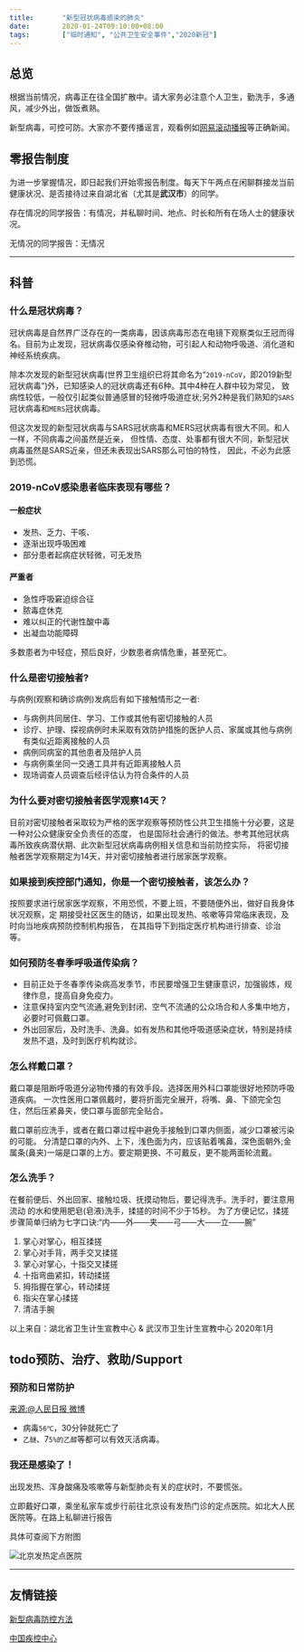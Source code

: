 ```yaml
---
title:       "新型冠状病毒感染的肺炎"
date:        2020-01-24T09:10:00+08:00
tags:        ["临时通知", "公共卫生安全事件","2020新冠"]
---
```


## 总览

根据当前情况，病毒正在往全国扩散中。请大家务必注意个人卫生，勤洗手，多通风，减少外出，做饭煮熟。

新型病毒，可控可防。大家亦不要传播谣言，观看例如[网易滚动播报](http://news.163.com/special/epidemic/?_nw_=1&_anw_=1)等正确新闻。

## 零报告制度

为进一步掌握情况，即日起我们开始零报告制度。每天下午两点在闲聊群接龙当前健康状况、是否接待过来自湖北省（尤其是**武汉市**）的同学。

存在情况的同学报告：有情况，并私聊时间、地点、时长和所有在场人士的健康状况。

无情况的同学报告：无情况

---

##  科普

### 什么是冠状病毒？

冠状病毒是自然界广泛存在的一类病毒，因该病毒形态在电镜下观察类似王冠而得名。目前为止发现，冠状病毒仅感染脊椎动物，可引起人和动物呼吸道、消化道和神经系统疾病。

除本次发现的新型冠状病毒(世界卫生组织已将其命名为“`2019-nCoV`，即2019新型冠状病毒”)外，已知感染人的冠状病毒还有6种。其中4种在人群中较为常见，
致病性较低，一般仅引起类似普通感冒的轻微呼吸道症状;另外2种是我们熟知的`SARS`冠状病毒和`MERS`冠状病毒。

但这次发现的新型冠状病毒与SARS冠状病毒和MERS冠状病毒有很大不同。和人一样，不同病毒之间虽然是近亲，
但性情、态度、处事都有很大不同，新型冠状病毒虽然是SARS近亲，但还未表现出SARS那么可怕的特性，
因此，不必为此感到恐慌。

### 2019-nCoV感染患者临床表现有哪些？

#### 一般症状
- 发热、乏力、干咳、
- 逐渐出现呼吸困难
- 部分患者起病症状轻微，可无发热

#### 严重者
- 急性呼吸窘迫综合征
- 脓毒症休克
- 难以纠正的代谢性酸中毒
- 出凝血功能障碍

多数患者为中轻症，预后良好，少数患者病情危重，甚至死亡。

### 什么是密切接触者?

与病例(观察和确诊病例)发病后有如下接触情形之一者:

- 与病例共同居住、学习、工作或其他有密切接触的人员
- 诊疗、护理、探视病例时未采取有效防护措施的医护人员、家属或其他与病例有类似近距离接触的人员
- 病例同病室的其他患者及陪护人员
- 与病例乘坐同一交通工具并有近距离接触人员
- 现场调查人员调查后经评估认为符合条件的人员

### 为什么要对密切接触者医学观察14天？
目前对密切接触者采取较为严格的医学观察等预防性公共卫生措施十分必要，这是一种对公众健康安全负责任的态度，
也是国际社会通行的做法。参考其他冠状病毒所致疾病潜伏期、此次新型冠状病毒病例相关信息和当前防控实际，
将密切接触者医学观察期定为14天，并对密切接触者进行居家医学观察。


### 如果接到疾控部门通知，你是一个密切接触者，该怎么办？
按照要求进行居家医学观察，不用恐慌，不要上班，不要随便外出，做好自我身体状况观察，定
期接受社区医生的随访，如果出现发热、咳嗽等异常临床表现，及时向当地疾病预防控制机构报告，
在其指导下到指定医疗机构进行排查、诊治等。


### 如何预防冬春季呼吸道传染病？
- 目前正处于冬春季传染病高发季节，市民要增强卫生健康意识，加强锻炼，规律作息，提高自身免疫力。
- 注意保持室内空气流通,避免到封闭、空气不流通的公众场合和人多集中地方，必要时可佩戴口罩。
- 外出回家后，及时洗手、洗鼻。如有发热和其他呼吸道感染症状，特别是持续发热不退，及时到医疗机构就诊。


### 怎么样戴口罩？
戴口罩是阻断呼吸道分泌物传播的有效手段。选择医用外科口罩能很好地预防呼吸道疾病。
一次性医用口罩佩戴时，要将折面完全展开，将嘴、鼻、下颌完全包住，然后压紧鼻夹，使口罩与面部完全贴合。

戴口罩前应洗手，或者在戴口罩过程中避免手接触到口罩内侧面，减少口罩被污染的可能。
分清楚口罩的内外、上下，浅色面为内，应该贴着嘴鼻，深色面朝外;金属条(鼻夹)一端是口罩的上方。要定期更换、不可戴反，更不能两面轮流戴。

### 怎么洗手？
在餐前便后、外出回家、接触垃圾、抚摸动物后，要记得洗手。洗手时，要注意用流动
的水和使用肥皂(皂液)洗手，揉搓的时间不少于15秒。
为了方便记忆，揉搓步骤简单归纳为七字口诀:“内——外——夹——弓——大——立——腕”

1. 掌心对掌心，相互揉搓
2. 掌心对手背，两手交叉揉搓
3. 掌心对掌心，十指交叉揉搓
4. 十指弯曲紧扣，转动揉搓
5. 拇指握在掌心，转动揉搓
6. 指尖在掌心揉搓
7. 清洁手腕

以上来自：湖北省卫生计生宣教中心 & 武汉市卫生计生宣教中心 2020年1月

## todo预防、治疗、救助/Support

### 预防和日常防护

[来源:@人民日报 微博](https://weibo.com/2803301701/IqHgkeDcB?ref=home&rid=0_0_8_1413025454238785321_0_0_0)


- 病毒`56℃`，30分钟就死亡了
- `乙醚`、7`5%的乙醇`等都可以有效灭活病毒。

### 我还是感染了！

出现发热、浑身酸痛及咳嗽等与新型肺炎有关的症状时，不要慌张。

立即戴好口罩，乘坐私家车或步行前往北京设有发热门诊的定点医院。如北大人民医院等。在路上私聊进行报告

具体可查阅下方附图

![北京发热定点医院](https://nimg.ws.126.net/?url=http%3A%2F%2Fcms-bucket.ws.126.net%2F2020%2F0122%2F6c31218fj00q4gsic00ncc000j6034pc.jpg&thumbnail=690x2147483647&quality=75&type=jpg)

---

## 友情链接

[新型病毒防控方法](http://www.chinacdc.cn/jkzt/crb/zl/szkb_11803/jszl_2275/202001/t20200123_211390.html)

[中国疾控中心](http://www.chinacdc.cn/jkzt/crb/zl/szkb_11803/)
